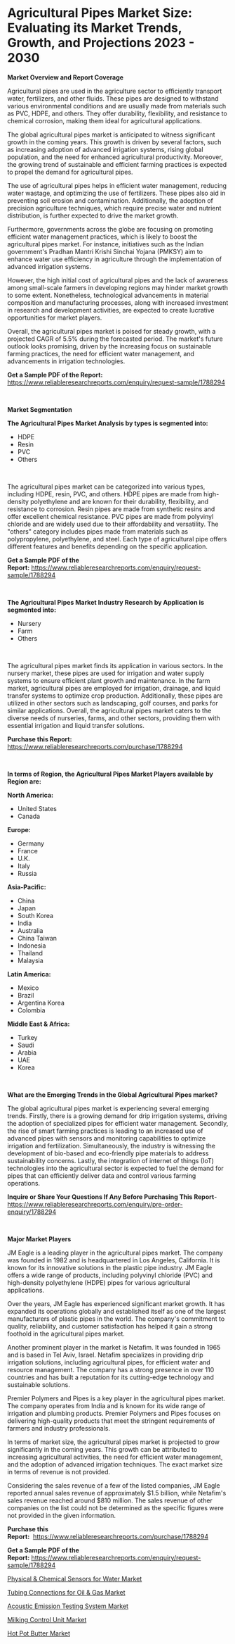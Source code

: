 <p><h1>Agricultural Pipes Market Size: Evaluating its Market Trends, Growth, and Projections 2023 - 2030</h1></p><p><strong>Market Overview and Report Coverage</strong></p>
<p><p>Agricultural pipes are used in the agriculture sector to efficiently transport water, fertilizers, and other fluids. These pipes are designed to withstand various environmental conditions and are usually made from materials such as PVC, HDPE, and others. They offer durability, flexibility, and resistance to chemical corrosion, making them ideal for agricultural applications.</p><p>The global agricultural pipes market is anticipated to witness significant growth in the coming years. This growth is driven by several factors, such as increasing adoption of advanced irrigation systems, rising global population, and the need for enhanced agricultural productivity. Moreover, the growing trend of sustainable and efficient farming practices is expected to propel the demand for agricultural pipes.</p><p>The use of agricultural pipes helps in efficient water management, reducing water wastage, and optimizing the use of fertilizers. These pipes also aid in preventing soil erosion and contamination. Additionally, the adoption of precision agriculture techniques, which require precise water and nutrient distribution, is further expected to drive the market growth.</p><p>Furthermore, governments across the globe are focusing on promoting efficient water management practices, which is likely to boost the agricultural pipes market. For instance, initiatives such as the Indian government's Pradhan Mantri Krishi Sinchai Yojana (PMKSY) aim to enhance water use efficiency in agriculture through the implementation of advanced irrigation systems.</p><p>However, the high initial cost of agricultural pipes and the lack of awareness among small-scale farmers in developing regions may hinder market growth to some extent. Nonetheless, technological advancements in material composition and manufacturing processes, along with increased investment in research and development activities, are expected to create lucrative opportunities for market players.</p><p>Overall, the agricultural pipes market is poised for steady growth, with a projected CAGR of 5.5% during the forecasted period. The market's future outlook looks promising, driven by the increasing focus on sustainable farming practices, the need for efficient water management, and advancements in irrigation technologies.</p></p>
<p><strong>Get a Sample PDF of the Report:</strong> <a href="https://www.reliableresearchreports.com/enquiry/request-sample/1788294">https://www.reliableresearchreports.com/enquiry/request-sample/1788294</a></p>
<p>&nbsp;</p>
<p><strong>Market Segmentation</strong></p>
<p><strong>The Agricultural Pipes Market Analysis by types is segmented into:</strong></p>
<p><ul><li>HDPE</li><li>Resin</li><li>PVC</li><li>Others</li></ul></p>
<p>&nbsp;</p>
<p><p>The agricultural pipes market can be categorized into various types, including HDPE, resin, PVC, and others. HDPE pipes are made from high-density polyethylene and are known for their durability, flexibility, and resistance to corrosion. Resin pipes are made from synthetic resins and offer excellent chemical resistance. PVC pipes are made from polyvinyl chloride and are widely used due to their affordability and versatility. The "others" category includes pipes made from materials such as polypropylene, polyethylene, and steel. Each type of agricultural pipe offers different features and benefits depending on the specific application.</p></p>
<p><strong>Get a Sample PDF of the Report:</strong>&nbsp;<a href="https://www.reliableresearchreports.com/enquiry/request-sample/1788294">https://www.reliableresearchreports.com/enquiry/request-sample/1788294</a></p>
<p>&nbsp;</p>
<p><strong>The Agricultural Pipes Market Industry Research by Application is segmented into:</strong></p>
<p><ul><li>Nursery</li><li>Farm</li><li>Others</li></ul></p>
<p>&nbsp;</p>
<p><p>The agricultural pipes market finds its application in various sectors. In the nursery market, these pipes are used for irrigation and water supply systems to ensure efficient plant growth and maintenance. In the farm market, agricultural pipes are employed for irrigation, drainage, and liquid transfer systems to optimize crop production. Additionally, these pipes are utilized in other sectors such as landscaping, golf courses, and parks for similar applications. Overall, the agricultural pipes market caters to the diverse needs of nurseries, farms, and other sectors, providing them with essential irrigation and liquid transfer solutions.</p></p>
<p><strong>Purchase this Report:</strong>&nbsp; <a href="https://www.reliableresearchreports.com/purchase/1788294">https://www.reliableresearchreports.com/purchase/1788294</a></p>
<p>&nbsp;</p>
<p><strong>In terms of Region, the Agricultural Pipes Market Players available by Region are:</strong></p>
<p>
    <p> <strong> North America: </strong>
        <ul>
            <li>United States</li>
            <li>Canada</li>
        </ul>
        </p> 
    <p> <strong> Europe: </strong>
        <ul>
            <li>Germany</li>
            <li>France</li>
            <li>U.K.</li>
            <li>Italy</li>
            <li>Russia</li>
        </ul>
        </p> 
    <p> <strong> Asia-Pacific: </strong>
        <ul>
            <li>China</li>
            <li>Japan</li>
            <li>South Korea</li>
            <li>India</li>
            <li>Australia</li>
            <li>China Taiwan</li>
            <li>Indonesia</li>
            <li>Thailand</li>
            <li>Malaysia</li>
        </ul>
        </p> 
    <p> <strong> Latin America: </strong>
        <ul>
            <li>Mexico</li>
            <li>Brazil</li>
            <li>Argentina Korea</li>
            <li>Colombia</li>
        </ul>
        </p> 
    <p> <strong> Middle East & Africa: </strong>
        <ul>
            <li>Turkey</li>
            <li>Saudi</li>
            <li>Arabia</li>
            <li>UAE</li>
            <li>Korea</li>
        </ul>
    </p>
    </p>
<p>&nbsp;</p>
<p><strong>What are the Emerging Trends in the Global Agricultural Pipes market?</strong></p>
<p><p>The global agricultural pipes market is experiencing several emerging trends. Firstly, there is a growing demand for drip irrigation systems, driving the adoption of specialized pipes for efficient water management. Secondly, the rise of smart farming practices is leading to an increased use of advanced pipes with sensors and monitoring capabilities to optimize irrigation and fertilization. Simultaneously, the industry is witnessing the development of bio-based and eco-friendly pipe materials to address sustainability concerns. Lastly, the integration of internet of things (IoT) technologies into the agricultural sector is expected to fuel the demand for pipes that can efficiently deliver data and control various farming operations.</p></p>
<p><strong>Inquire or Share Your Questions If Any Before Purchasing This Report</strong>- <a href="https://www.reliableresearchreports.com/enquiry/pre-order-enquiry/1788294">https://www.reliableresearchreports.com/enquiry/pre-order-enquiry/1788294</a></p>
<p>&nbsp;</p>
<p><strong>Major Market Players</strong></p>
<p><p>JM Eagle is a leading player in the agricultural pipes market. The company was founded in 1982 and is headquartered in Los Angeles, California. It is known for its innovative solutions in the plastic pipe industry. JM Eagle offers a wide range of products, including polyvinyl chloride (PVC) and high-density polyethylene (HDPE) pipes for various agricultural applications.</p><p>Over the years, JM Eagle has experienced significant market growth. It has expanded its operations globally and established itself as one of the largest manufacturers of plastic pipes in the world. The company's commitment to quality, reliability, and customer satisfaction has helped it gain a strong foothold in the agricultural pipes market.</p><p>Another prominent player in the market is Netafim. It was founded in 1965 and is based in Tel Aviv, Israel. Netafim specializes in providing drip irrigation solutions, including agricultural pipes, for efficient water and resource management. The company has a strong presence in over 110 countries and has built a reputation for its cutting-edge technology and sustainable solutions.</p><p>Premier Polymers and Pipes is a key player in the agricultural pipes market. The company operates from India and is known for its wide range of irrigation and plumbing products. Premier Polymers and Pipes focuses on delivering high-quality products that meet the stringent requirements of farmers and industry professionals.</p><p>In terms of market size, the agricultural pipes market is projected to grow significantly in the coming years. This growth can be attributed to increasing agricultural activities, the need for efficient water management, and the adoption of advanced irrigation techniques. The exact market size in terms of revenue is not provided.</p><p>Considering the sales revenue of a few of the listed companies, JM Eagle reported annual sales revenue of approximately $1.5 billion, while Netafim's sales revenue reached around $810 million. The sales revenue of other companies on the list could not be determined as the specific figures were not provided in the given information.</p></p>
<p><strong>Purchase this Report:</strong>&nbsp;&nbsp;<a href="https://www.reliableresearchreports.com/purchase/1788294">https://www.reliableresearchreports.com/purchase/1788294</a></p>
<p></p>
<p><strong>Get a Sample PDF of the Report:</strong>&nbsp;<a href="https://www.reliableresearchreports.com/enquiry/request-sample/1788294">https://www.reliableresearchreports.com/enquiry/request-sample/1788294</a></p>
<p><p><a href="https://medium.com/@vidyap2912/physical-chemical-sensors-for-water-market-competitive-analysis-market-trends-and-forecast-to-95b721d79739">Physical & Chemical Sensors for Water Market</a></p><p><a href="https://medium.com/@jettiejohns/tubing-connections-for-oil-gas-market-size-reveals-the-best-marketing-channels-in-global-industry-c0a9a6a6e032">Tubing Connections for Oil & Gas Market</a></p><p><a href="https://medium.com/@efrenmuller/acoustic-emission-testing-system-market-focuses-on-market-share-size-and-projected-forecast-till-575f0444c433">Acoustic Emission Testing System Market</a></p><p><a href="https://medium.com/@melissahaag/milking-control-unit-market-analysis-and-sze-forecasted-for-period-from-2023-to-2030-4cc8b9502269">Milking Control Unit Market</a></p><p><a href="https://medium.com/@enosstark1905/hot-pot-butter-market-trends-forecast-and-competitive-analysis-to-2030-b6cae85e6984">Hot Pot Butter Market</a></p></p>